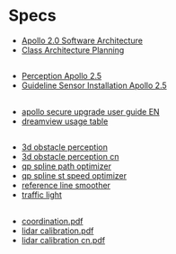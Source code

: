 # Specs

- [Apollo 2.0 Software Architecture](Apollo_2.0_Software_Architecture.md)
- [Class Architecture Planning](Class_Architecture_Planning.md)

##
- [Perception Apollo 2.5](perception_apollo_2.5.md)
- [Guideline Sensor Installation Apollo 2.5](Guideline_sensor_Installation_apollo_2.5.md)

##
- [apollo secure upgrade user guide EN](apollo_secure_upgrade_user_guide-EN.md)
- [dreamview usage table](dreamview_usage_table.md)

##
- [3d obstacle perception](3d_obstacle_perception.md)
- [3d obstacle perception cn](3d_obstacle_perception_cn.md)
- [qp spline path optimizer](qp_spline_path_optimizer.md)
- [qp spline st speed optimizer](qp_spline_st_speed_optimizer.md)
- [reference line smoother](reference_line_smoother.md)
- [traffic light](traffic_light.md)

##
- [coordination.pdf](coordination.pdf)
- [lidar calibration.pdf](lidar_calibration.pdf)
- [lidar calibration cn.pdf](lidar_calibration_cn.pdf)
